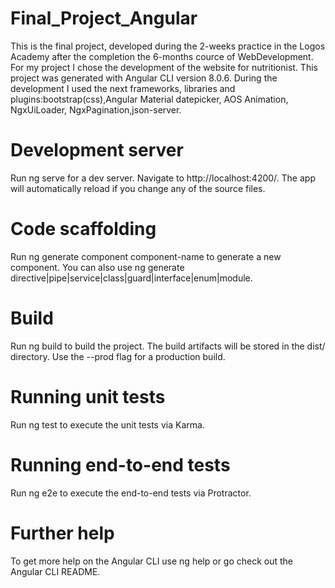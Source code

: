 # Final_Project_Angular
This is the final project, developed during the 2-weeks practice in the Logos Academy after the completion
the 6-months cource of WebDevelopment.
For my project I chose the development of the website for nutritionist.
This project was generated with Angular CLI version 8.0.6.
During the development I used the next frameworks, libraries and plugins:bootstrap(css),Angular Material datepicker, 
AOS Animation, NgxUiLoader, NgxPagination,json-server.
# Development server
Run ng serve for a dev server. Navigate to http://localhost:4200/. The app will automatically reload if you change any of the source files.

# Code scaffolding
Run ng generate component component-name to generate a new component. You can also use ng generate directive|pipe|service|class|guard|interface|enum|module.

# Build
Run ng build to build the project. The build artifacts will be stored in the dist/ directory. Use the --prod flag for a production build.

# Running unit tests
Run ng test to execute the unit tests via Karma.

# Running end-to-end tests
Run ng e2e to execute the end-to-end tests via Protractor.

# Further help
To get more help on the Angular CLI use ng help or go check out the Angular CLI README.
